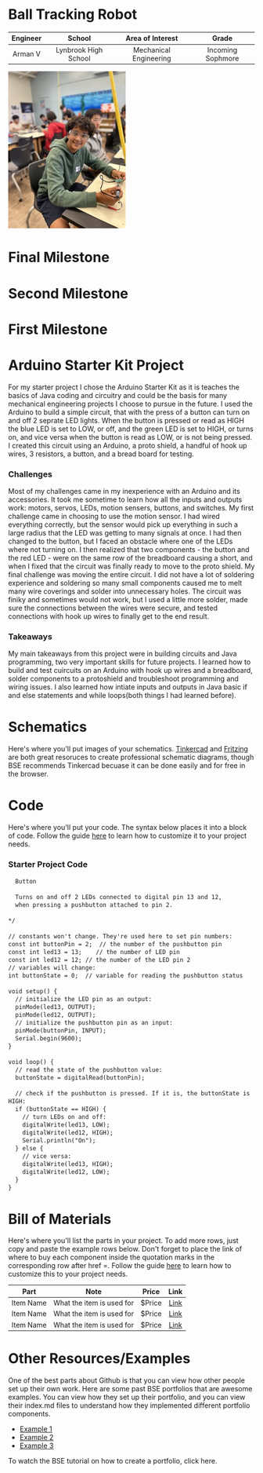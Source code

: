 # Ball Tracking Robot
<!---Replace this text with a brief description (2-3 sentences) of your project. This description should draw the reader in and make them interested in what you've built. You can include what the biggest challenges, takeaways, and triumphs from completing the project were. As you complete your portfolio, remember your audience is less familiar than you are with all that your project entails!-->

<!---You should comment out all portions of your portfolio that you have not completed yet, as well as any instructions:-->

| **Engineer** | **School** | **Area of Interest** | **Grade** |
|:--:|:--:|:--:|:--:|
| Arman V | Lynbrook High School | Mechanical Engineering | Incoming Sophmore

![Headstone Image](ArmanV.jpeg)
  
# Final Milestone

<!---**Don't forget to replace the text below with the embedding for your milestone video. Go to Youtube, click Share -> Embed, and copy and paste the code to replace what's below.**-->

<!---<iframe width="560" height="315" src="https://www.youtube.com/embed/F7M7imOVGug" title="YouTube video player" frameborder="0" allow="accelerometer; autoplay; clipboard-write; encrypted-media; gyroscope; picture-in-picture; web-share" allowfullscreen></iframe>-->

<!---For your final milestone, explain the outcome of your project. Key details to include are:
- What you've accomplished since your previous milestone
- What your biggest challenges and triumphs were at BSE
- A summary of key topics you learned about
- What you hope to learn in the future after everything you've learned at BSE-->



# Second Milestone

<!---**Don't forget to replace the text below with the embedding for your milestone video. Go to Youtube, click Share -> Embed, and copy and paste the code to replace what's below.**-->

<!---<iframe width="560" height="315" src="https://www.youtube.com/embed/F7M7imOVGug" title="YouTube video player" frameborder="0" allow="accelerometer; autoplay; clipboard-write; encrypted-media; gyroscope; picture-in-picture; web-share" allowfullscreen></iframe>-->

<!---For your second milestone, explain what you've worked on since your previous milestone. You can highlight:
- Technical details of what you've accomplished and how they contribute to the final goal
- What has been surprising about the project so far
- Previous challenges you faced that you overcame
- What needs to be completed before your final milestone--> 

# First Milestone

<!---**Don't forget to replace the text below with the embedding for your milestone video. Go to Youtube, click Share -> Embed, and copy and paste the code to replace what's below.**-->

<!---<iframe width="560" height="315" src="https://www.youtube.com/embed/F7M7imOVGug" title="YouTube video player" frameborder="0" allow="accelerometer; autoplay; clipboard-write; encrypted-media; gyroscope; picture-in-picture; web-share" allowfullscreen></iframe>-->

<!---For your first milestone, describe what your project is and how you plan to build it. You can include:
- An explanation about the different components of your project and how they will all integrate together
- Technical progress you've made so far
- Challenges you're facing and solving in your future milestones
- What your plan is to complete your project-->

# Arduino Starter Kit Project

<!---**Don't forget to replace the text below with the embedding for your milestone video. Go to Youtube, click Share -> Embed, and copy and paste the code to replace what's below.**-->

<!---<iframe width="560" height="315" src="https://www.youtube.com/embed/F7M7imOVGug" title="YouTube video player" frameborder="0" allow="accelerometer; autoplay; clipboard-write; encrypted-media; gyroscope; picture-in-picture; web-share" allowfullscreen></iframe>-->
For my starter project I chose the Arduino Starter Kit as it is teaches the basics of Java coding and circuitry and could be the basis for many mechanical engineering projects I choose to pursue in the future. I used the Arduino to build a simple circuit, that with the press of a button can turn on and off 2 seprate LED lights. When the button is pressed or read as HIGH the blue LED is set to LOW, or off, and the green LED is set to HIGH, or turns on, and vice versa when the button is read as LOW, or is not being pressed. I created this circuit using an Arduino, a proto shield, a handful of hook up wires, 3 resistors, a button, and a bread board for testing. 

### Challenges

Most of my challenges came in my inexperience with an Arduino and its accessories. It took me sometime to learn how all the inputs and outputs work: motors, servos, LEDs, motion sensers, buttons, and switches. My first challenge came in choosing to use the motion sensor. I had wired everything correctly, but the sensor would pick up everything in such a large radius that the LED was getting to many signals at once. I had then changed to the button, but I faced an obstacle where one of the LEDs where not turning on. I then realized that two components - the button and the red LED - were on the same row of the breadboard causing a short, and when I fixed that the circuit was finally ready to move to the proto shield. My final challenge was moving the entire circuit. I did not have a lot of soldering experience and soldering so many small components caused me to melt many wire coverings and solder into unnecessary holes. The circuit was finiky and sometimes would not work, but I used a little more solder, made sure the connections between the wires were secure, and tested connections with hook up wires to finally get to the end result. 

### Takeaways

My main takeaways from this project were in building circuits and Java programming, two very important skills for future projects. I learned how to build and test cuircuits on an Arduino with hook up wires and a breadboard, solder components to a protoshield and troubleshoot programming and wiring issues. I also learned how intiate inputs and outputs in Java basic if and else statements and while loops(both things I had learned before).

# Schematics 
Here's where you'll put images of your schematics. [Tinkercad](https://www.tinkercad.com/blog/official-guide-to-tinkercad-circuits) and [Fritzing](https://fritzing.org/learning/) are both great resoruces to create professional schematic diagrams, though BSE recommends Tinkercad becuase it can be done easily and for free in the browser. 

# Code
Here's where you'll put your code. The syntax below places it into a block of code. Follow the guide [here]([url](https://www.markdownguide.org/extended-syntax/)) to learn how to customize it to your project needs. 

### Starter Project Code

```/*
  Button

  Turns on and off 2 LEDs connected to digital pin 13 and 12,
  when pressing a pushbutton attached to pin 2.

*/

// constants won't change. They're used here to set pin numbers:
const int buttonPin = 2;  // the number of the pushbutton pin
const int led13 = 13;    // the number of LED pin
const int led12 = 12; // the number of the LED pin 2
// variables will change:
int buttonState = 0;  // variable for reading the pushbutton status

void setup() {
  // initialize the LED pin as an output:
  pinMode(led13, OUTPUT);
  pinMode(led12, OUTPUT);
  // initialize the pushbutton pin as an input:
  pinMode(buttonPin, INPUT);
  Serial.begin(9600);
}

void loop() {
  // read the state of the pushbutton value:
  buttonState = digitalRead(buttonPin);

  // check if the pushbutton is pressed. If it is, the buttonState is HIGH:
  if (buttonState == HIGH) {
    // turn LEDs on and off:
    digitalWrite(led13, LOW);
    digitalWrite(led12, HIGH);
    Serial.println("On");
  } else {
    // vice versa:
    digitalWrite(led13, HIGH);
    digitalWrite(led12, LOW);
  }
}
```

# Bill of Materials
Here's where you'll list the parts in your project. To add more rows, just copy and paste the example rows below.
Don't forget to place the link of where to buy each component inside the quotation marks in the corresponding row after href =. Follow the guide [here]([url](https://www.markdownguide.org/extended-syntax/)) to learn how to customize this to your project needs. 

| **Part** | **Note** | **Price** | **Link** |
|:--:|:--:|:--:|:--:|
| Item Name | What the item is used for | $Price | <a href="https://www.amazon.com/Arduino-A000066-ARDUINO-UNO-R3/dp/B008GRTSV6/"> Link </a> |
| Item Name | What the item is used for | $Price | <a href="https://www.amazon.com/Arduino-A000066-ARDUINO-UNO-R3/dp/B008GRTSV6/"> Link </a> |
| Item Name | What the item is used for | $Price | <a href="https://www.amazon.com/Arduino-A000066-ARDUINO-UNO-R3/dp/B008GRTSV6/"> Link </a> |

# Other Resources/Examples
One of the best parts about Github is that you can view how other people set up their own work. Here are some past BSE portfolios that are awesome examples. You can view how they set up their portfolio, and you can view their index.md files to understand how they implemented different portfolio components.
- [Example 1](https://trashytuber.github.io/YimingJiaBlueStamp/)
- [Example 2](https://sviatil0.github.io/Sviatoslav_BSE/)
- [Example 3](https://arneshkumar.github.io/arneshbluestamp/)

To watch the BSE tutorial on how to create a portfolio, click here.
